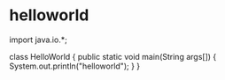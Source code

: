 # helloworld
import java.io.*;

class HelloWorld
{
	public static void main(String args[])
	{
		System.out.println("helloworld");
	}
}
